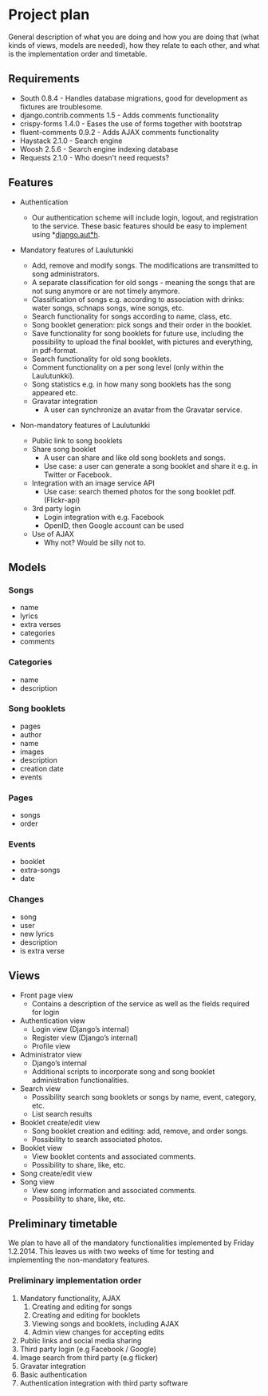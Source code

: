 # Project plan

General description of what you are doing and how you are doing that (what kinds of views, models are needed), how they relate to each other, and what is the implementation order and timetable.

## Requirements

* South 0.8.4 - Handles database migrations, good for development as fixtures are troublesome.
* django.contrib.comments 1.5 - Adds comments functionality
* crispy-forms 1.4.0 - Eases the use of forms together with bootstrap
* fluent-comments 0.9.2 - Adds AJAX comments functionality
* Haystack 2.1.0 - Search engine
* Woosh 2.5.6 - Search engine indexing database
* Requests 2.1.0 - Who doesn't need requests?

## Features

* Authentication
    * Our authentication scheme will include login, logout, and registration to the service. These basic features should be easy to implement using *[django.aut*h](https://docs.djangoproject.com/en/dev/topics/auth/).

* Mandatory features of Laulutunkki
    * Add, remove and modify songs. The modifications are transmitted to song administrators.
    * A separate classification for old songs - meaning the songs that are not sung anymore or are not timely anymore.
    * Classification of songs e.g. according to association with drinks: water songs, schnaps songs, wine songs, etc.
    * Search functionality for songs according to name, class, etc.
    * Song booklet generation: pick songs and their order in the booklet.
    * Save functionality for song booklets for future use, including the possibility to upload the final booklet, with pictures and everything, in pdf-format.
    * Search functionality for old song booklets.
    * Comment functionality on a per song level (only within the Laulutunkki).
    * Song statistics e.g. in how many song booklets has the song appeared etc.
    * Gravatar integration
        * A user can synchronize an avatar from the Gravatar service.

* Non-mandatory features of Laulutunkki
    * Public link to song booklets
    * Share song booklet
        * A user can share and like old song booklets and songs.
        * Use case: a user can generate a song booklet and share it e.g. in Twitter or Facebook.
    * Integration with an image service API
        * Use case: search themed photos for the song booklet pdf. (Flickr-api)
    * 3rd party login
        * Login integration with e.g. Facebook
        * OpenID, then Google account can be used
    * Use of AJAX
        * Why not? Would be silly not to.

## Models

### Songs

* name
* lyrics
* extra verses
* categories
* comments

### Categories

* name
* description

### Song booklets

* pages
* author
* name
* images
* description
* creation date
* events

### Pages

* songs
* order

### Events

* booklet
* extra-songs
* date

### Changes

* song
* user
* new lyrics
* description
* is extra verse

## Views

* Front page view
    * Contains a description of the service as well as the fields required for login
* Authentication view
    * Login view (Django’s internal)
    * Register view (Django’s internal)
    * Profile view
* Administrator view
    * Django’s internal
    * Additional scripts to incorporate song and song booklet administration functionalities.
* Search view
    * Possibility search song booklets or songs by name, event, category, etc.
    * List search results
* Booklet create/edit view
    * Song booklet creation and editing: add, remove, and order songs.
    * Possibility to search associated photos.
* Booklet view
    * View booklet contents and associated comments.
    * Possibility to share, like, etc.
* Song create/edit view
* Song view
    * View song information and associated comments.
    * Possibility to share, like, etc.

## Preliminary timetable

We plan to have all of the mandatory functionalities implemented by Friday 1.2.2014. This leaves us with two weeks of time for testing and implementing the non-mandatory features.

### Preliminary implementation order

1. Mandatory functionality, AJAX
    1. Creating and editing for songs
    2. Creating and editing for booklets
    3. Viewing songs and booklets, including AJAX
    4. Admin view changes for accepting edits
2. Public links and social media sharing
3. Third party login (e.g Facebook / Google)
4. Image search from third party (e.g flicker)
5. Gravatar integration
6. Basic authentication
7. Authentication integration with third party software
